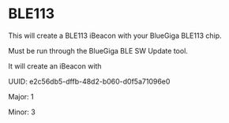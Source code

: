 BLE113
========

This will create a BLE113 iBeacon with your BlueGiga BLE113 chip.

Must be run through the BlueGiga BLE SW Update tool.

It will create an iBeacon with

UUID: e2c56db5-dffb-48d2-b060-d0f5a71096e0

Major: 1

Minor: 3

